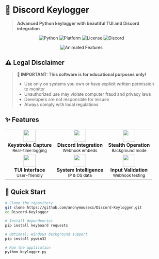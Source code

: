 # 🔑 Discord Keylogger

> **Advanced Python keylogger with beautiful TUI and Discord integration**

<p align="center">
  <img src="https://img.shields.io/badge/Python-3.6%2B-blue?style=for-the-badge&logo=python" alt="Python">
  <img src="https://img.shields.io/badge/Platform-Windows%20%7C%20Linux%20%7C%20macOS-lightgrey?style=for-the-badge" alt="Platform">
  <img src="https://img.shields.io/badge/License-MIT-green?style=for-the-badge" alt="License">
  <img src="https://img.shields.io/discord/your-discord-id?style=for-the-badge&logo=discord" alt="Discord">
</p>

<p align="center">
  <img src="https://readme-typing-svg.demolab.com?font=Fira+Code&weight=600&size=25&duration=4000&pause=1000&color=5865F2&center=true&vCenter=true&width=500&lines=Advanced+Keylogger;Discord+Webhook+Integration;Real-time+Monitoring;Stealth+Operation;TUI+Interface" alt="Animated Features">
</p>

## ⚠️ Legal Disclaimer

> **🚨 IMPORTANT: This software is for educational purposes only!**
> 
> - Use only on systems you own or have explicit written permission to monitor
> - Unauthorized use may violate computer fraud and privacy laws
> - Developers are not responsible for misuse
> - Always comply with local regulations

## ✨ Features

<p align="center">
  <table>
    <tr>
      <td align="center">
        <img src="https://img.icons8.com/fluency/48/000000/keyboard.png" width="40"/>
        <br>
        <b>Keystroke Capture</b>
        <br>
        <sub>Real-time logging</sub>
      </td>
      <td align="center">
        <img src="https://img.icons8.com/fluency/48/000000/discord.png" width="40"/>
        <br>
        <b>Discord Integration</b>
        <br>
        <sub>Webhook embeds</sub>
      </td>
      <td align="center">
        <img src="https://img.icons8.com/fluency/48/000000/stealth.png" width="40"/>
        <br>
        <b>Stealth Operation</b>
        <br>
        <sub>Background mode</sub>
      </td>
    </tr>
    <tr>
      <td align="center">
        <img src="https://img.icons8.com/fluency/48/000000/console.png" width="40"/>
        <br>
        <b>TUI Interface</b>
        <br>
        <sub>User-friendly</sub>
      </td>
      <td align="center">
        <img src="https://img.icons8.com/fluency/48/000000/system-information.png" width="40"/>
        <br>
        <b>System Intelligence</b>
        <br>
        <sub>IP & OS data</sub>
      </td>
      <td align="center">
        <img src="https://img.icons8.com/fluency/48/000000/verified.png" width="40"/>
        <br>
        <b>Input Validation</b>
        <br>
        <sub>Webhook testing</sub>
      </td>
    </tr>
  </table>
</p>

## 🚀 Quick Start

```bash
# Clone the repository
git clone https://github.com/anonymousexx/Discord-Keylogger.git
cd Discord-Keylogger

# Install dependencies
pip install keyboard requests

# Optional: Windows background support
pip install pywin32

# Run the application
python keylogger.py
